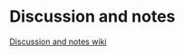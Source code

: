 # Discussion and notes

[Discussion and notes wiki](https://github.com/roma-goodok/discussion_and_notes/wiki)
